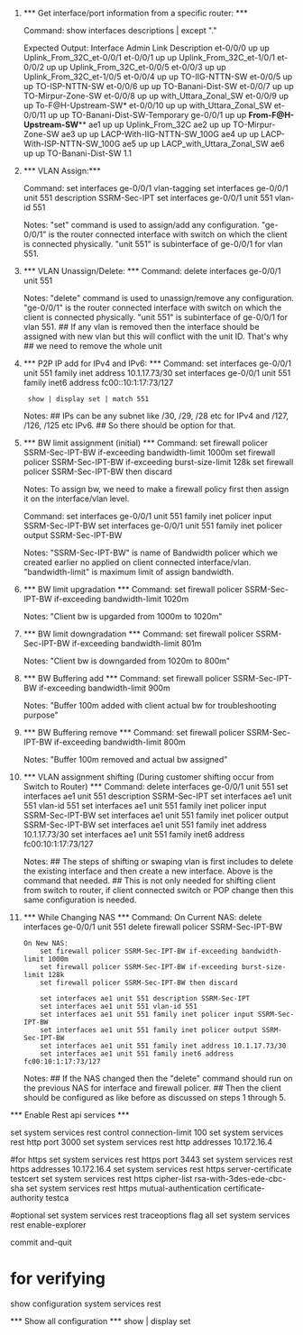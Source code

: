 1.  *** Get  interface/port information from a specific router: ***

    Command:
        show interfaces descriptions | except "\."

    Expected Output:
        Interface       Admin Link Description
        et-0/0/0        up    up   Uplink_From_32C_et-0/0/1
        et-0/0/1        up    up   Uplink_From_32C_et-1/0/1
        et-0/0/2        up    up   Uplink_From_32C_et-0/0/5
        et-0/0/3        up    up   Uplink_From_32C_et-1/0/5
        et-0/0/4        up    up   TO-IIG-NTTN-SW
        et-0/0/5        up    up   TO-ISP-NTTN-SW
        et-0/0/6        up    up   TO-Banani-Dist-SW
        et-0/0/7        up    up   TO-Mirpur-Zone-SW
        et-0/0/8        up    up   with_Uttara_Zonal_SW
        et-0/0/9        up    up   To-F@H-Upstream-SW*
        et-0/0/10       up    up   with_Uttara_Zonal_SW
        et-0/0/11       up    up   TO-Banani-Dist-SW-Temporary
        ge-0/0/1        up    up   **From-F@H-Upstream-SW****
        ae1             up    up   Uplink_From_32C
        ae2             up    up   TO-Mirpur-Zone-SW
        ae3             up    up   LACP-With-IIG-NTTN-SW_100G
        ae4             up    up   LACP-With-ISP-NTTN-SW_100G
        ae5             up    up   LACP_with_Uttara_Zonal_SW
        ae6             up    up   TO-Banani-Dist-SW
1.1 
2. *** VLAN Assign:***

    Command:
        set interfaces ge-0/0/1 vlan-tagging
        set interfaces ge-0/0/1 unit 551 description SSRM-Sec-IPT
        set interfaces ge-0/0/1 unit 551 vlan-id 551

    Notes:
        "set" command is used to assign/add any configuration.
        "ge-0/0/1" is the router connected interface with switch on which the client is connected physically.
        "unit 551" is subinterface of ge-0/0/1 for vlan 551.

3. *** VLAN Unassign/Delete: ***
    Command:
        delete interfaces ge-0/0/1 unit 551

    Notes:
        "delete" command is used to unassign/remove any configuration.
        "ge-0/0/1" is the router connected interface with switch on which the client is connected physically.
        "unit 551" is subinterface of ge-0/0/1 for vlan 551.
        ## If any vlan is removed then the interface should be assigned with new vlan but this will conflict with the unit ID. That's why 
        ## we need to remove the whole unit

4. *** P2P IP add for  IPv4 and IPv6: ***
    Command:
        set interfaces ge-0/0/1 unit 551 family inet address 10.1.17.73/30
        set interfaces ge-0/0/1 unit 551 family inet6 address fc00::10:1:17:73/127

        show | display set | match 551 
    Notes:
        ## IPs can be any subnet like /30, /29, /28 etc for IPv4 and /127, /126, /125 etc IPv6.
        ## So there should be option for that.

5. *** BW limit assignment (initial) ***
    Command:
        set firewall policer SSRM-Sec-IPT-BW if-exceeding bandwidth-limit 1000m
        set firewall policer SSRM-Sec-IPT-BW if-exceeding burst-size-limit 128k
        set firewall policer SSRM-Sec-IPT-BW then discard

    Notes:
        To assign bw, we need to make a firewall policy first then assign it on the interface/vlan level.

    Command:
        set interfaces ge-0/0/1 unit 551 family inet policer input SSRM-Sec-IPT-BW
        set interfaces ge-0/0/1 unit 551 family inet policer output SSRM-Sec-IPT-BW
    
    Notes:
        "SSRM-Sec-IPT-BW" is name of Bandwidth policer which we created earlier no applied on client connected interface/vlan.
        "bandwidth-limit" is maximum limit of assign bandwidth.

6. *** BW limit upgradation ***
    Command:
        set firewall policer SSRM-Sec-IPT-BW if-exceeding bandwidth-limit 1020m

    Notes:
        "Client bw is upgarded from 1000m to 1020m" 

7. *** BW limit downgradation ***
    Command:
        set firewall policer SSRM-Sec-IPT-BW if-exceeding bandwidth-limit 801m
    
    Notes:
        "Client bw is downgarded from 1020m to 800m" 

8. *** BW Buffering add ***
    Command:
        set firewall policer SSRM-Sec-IPT-BW if-exceeding bandwidth-limit 900m
    
    Notes:
        "Buffer 100m added with client actual bw for troubleshooting purpose" 

9. *** BW Buffering remove ***
    Command:
        set firewall policer SSRM-Sec-IPT-BW if-exceeding bandwidth-limit 800m
    
    Notes:
        "Buffer 100m removed and actual bw assigned" 

10. *** VLAN assignment shifting (During customer shifting occur from Switch to Router) ***
    Command:
        delete interfaces ge-0/0/1 unit 551
        set interfaces ae1 unit 551 description SSRM-Sec-IPT
        set interfaces ae1 unit 551 vlan-id 551
        set interfaces ae1 unit 551 family inet policer input SSRM-Sec-IPT-BW
        set interfaces ae1 unit 551 family inet policer output SSRM-Sec-IPT-BW
        set interfaces ae1 unit 551 family inet address 10.1.17.73/30
        set interfaces ae1 unit 551 family inet6 address fc00:10:1:17:73/127

    Notes:
        ## The steps of shifting or swaping vlan is first includes to delete the existing interface and then create
        a new interface. Above is the command that needed.
        ## This is not only needed for shifting client from switch to router, if client connected switch or POP change then this
        same configuration is needed.

11. *** While Changing NAS ***
    Command:
        On Current NAS:
            delete interfaces ge-0/0/1 unit 551
            delete firewall policer SSRM-Sec-IPT-BW

        On New NAS:
            set firewall policer SSRM-Sec-IPT-BW if-exceeding bandwidth-limit 1000m
            set firewall policer SSRM-Sec-IPT-BW if-exceeding burst-size-limit 128k
            set firewall policer SSRM-Sec-IPT-BW then discard

            set interfaces ae1 unit 551 description SSRM-Sec-IPT
            set interfaces ae1 unit 551 vlan-id 551
            set interfaces ae1 unit 551 family inet policer input SSRM-Sec-IPT-BW
            set interfaces ae1 unit 551 family inet policer output SSRM-Sec-IPT-BW
            set interfaces ae1 unit 551 family inet address 10.1.17.73/30
            set interfaces ae1 unit 551 family inet6 address fc00:10:1:17:73/127
    
    Notes:
        ## If the NAS changed then the "delete" command should run on the previous NAS for interface and firewall policer.
        ## Then the client should be configured as like before as discussed on steps 1 through 5.


*** Enable Rest api services ***

set system services rest control connection-limit 100
set system services rest http port 3000
set system services rest http addresses 10.172.16.4

#for https
set system services rest https port 3443
set system services rest https addresses 10.172.16.4
set system services rest https server-certificate testcert
set system services rest https cipher-list rsa-with-3des-ede-cbc-sha
set system services rest https mutual-authentication certificate-authority testca


#optional
set system services rest traceoptions flag all
set system services rest enable-explorer

commit and-quit

# for verifying

show configuration system services rest

*** Show all configuration ***
show | display set